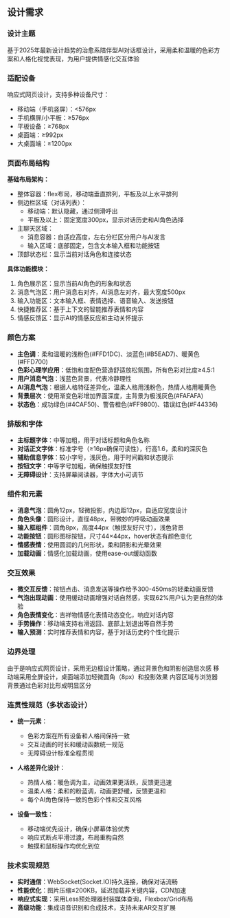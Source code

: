 
## 设计需求

### 设计主题
基于2025年最新设计趋势的治愈系陪伴型AI对话框设计，采用柔和温暖的色彩方案和人格化视觉表现，为用户提供情感化交互体验

### 适配设备
响应式网页设计，支持多种设备尺寸：
- 移动端（手机竖屏）：<576px
- 手机横屏/小平板：≥576px
- 平板设备：≥768px  
- 桌面端：≥992px
- 大桌面端：≥1200px

### 页面布局结构

**基础布局架构：**
- 整体容器：flex布局，移动端垂直排列，平板及以上水平排列
- 侧边栏区域（对话列表）：
  - 移动端：默认隐藏，通过侧滑呼出
  - 平板及以上：固定宽度300px，显示对话历史和AI角色选择
- 主聊天区域：
  - 消息容器：自适应高度，左右分栏区分用户与AI发言
  - 输入区域：底部固定，包含文本输入框和功能按钮
- 顶部状态栏：显示当前对话角色和连接状态

**具体功能模块：**
1. 角色展示区：显示当前AI角色的形象和状态
2. 消息气泡区：用户消息右对齐，AI消息左对齐，最大宽度500px
3. 输入功能区：文本输入框、表情选择、语音输入、发送按钮
4. 快捷推荐区：基于上下文的智能推荐表情和内容
5. 情感反馈区：显示AI的情感反应和主动关怀提示

### 颜色方案
- **主色调**：柔和温暖的浅粉色(#FFD1DC)、淡蓝色(#B5EAD7)、暖黄色(#FFD700)
- **色彩心理学应用**：低饱和度配色营造舒适放松氛围，所有色彩对比度≥4.5:1
- **用户消息气泡**：浅蓝色背景，代表冷静理性
- **AI消息气泡**：根据人格特征差异化，温柔人格用浅粉色，热情人格用暖黄色
- **背景层次**：使用渐变色彩增加界面深度，主背景为极浅灰色(#FAFAFA)
- **状态色**：成功绿色(#4CAF50)、警告橙色(#FF9800)、错误红色(#F44336)

### 排版和字体
- **主标题字体**：中等加粗，用于对话标题和角色名称
- **对话正文字体**：标准字号（≥16px确保可读性），行高1.6，柔和的深灰色
- **辅助信息字体**：较小字号，浅灰色，用于时间戳和状态提示
- **按钮文字**：中等字号加粗，确保触摸友好性
- **无障碍设计**：支持屏幕阅读器，字体大小可调节

### 组件和元素
- **消息气泡**：圆角12px，轻微投影，内边距12px，自适应宽度设计
- **角色头像**：圆形设计，直径48px，带微妙的呼吸动画效果
- **输入框组件**：圆角8px，高度44px（触摸友好尺寸），浅色背景
- **功能按钮**：圆形图标按钮，尺寸44×44px，hover状态有颜色变化
- **情感表情**：使用圆润的几何形状，柔和阴影和光晕效果
- **加载动画**：情感化加载动画，使用ease-out缓动函数

### 交互效果
- **微交互反馈**：按钮点击、消息发送等操作给予300-450ms的轻柔动画反馈
- **气泡出现动画**：使用缓动动画增强对话自然感，实现62%用户认为更自然的体验
- **角色表情变化**：吉祥物情感化表情动态变化，响应对话内容
- **手势操作**：移动端支持右滑返回、底部上划退出等自然手势
- **输入预测**：实时推荐表情和内容，基于对话历史的个性化提示

### 边界处理
由于是响应式网页设计，采用无边框设计策略，通过背景色和阴影创造层次感
移动端采用全屏设计，桌面端添加轻微圆角（8px）和投影效果
内容区域与浏览器背景通过色彩对比形成明显区分

### 连贯性规范（多状态设计）
- **统一元素**：
  - 色彩方案在所有设备和人格间保持一致
  - 交互动画的时长和缓动函数统一规范
  - 无障碍设计标准全程贯彻

- **人格差异化设计**：
  - 热情人格：暖色调为主，动画效果更活跃，反馈更迅速
  - 温柔人格：柔和的粉蓝调，动画更舒缓，反馈更温和
  - 每个AI角色保持一致的色彩个性和交互风格

- **设备一致性**：
  - 移动端优先设计，确保小屏幕体验优秀
  - 响应式断点平滑过渡，布局重构自然
  - 触摸和鼠标操作均优化到位

### 技术实现规范
- **实时通信**：WebSocket(Socket.IO)持久连接，确保对话流畅
- **性能优化**：图片压缩≤200KB，延迟加载非关键内容，CDN加速
- **响应式实现**：采用Less预处理器封装媒体查询，Flexbox/Grid布局
- **高级功能**：集成语音识别和合成技术，支持未来AR交互扩展
